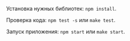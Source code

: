 Установка нужных библиотек: `npm install`.

Проверка кода: `npm test -s` или `make test`.

Запуск приложения: `npm start` или `make start`.
